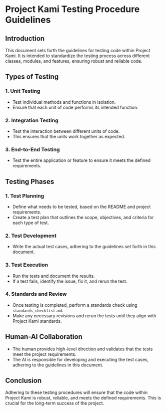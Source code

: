 # Project Kami Testing Procedure Guidelines

## Introduction
This document sets forth the guidelines for testing code within Project Kami. It is intended to standardize the testing process across different classes, modules, and features, ensuring robust and reliable code.

## Types of Testing

### 1. Unit Testing
- Test individual methods and functions in isolation.
- Ensure that each unit of code performs its intended function.
  
### 2. Integration Testing
- Test the interaction between different units of code.
- This ensures that the units work together as expected.

### 3. End-to-End Testing
- Test the entire application or feature to ensure it meets the defined requirements.

## Testing Phases

### 1. Test Planning
- Define what needs to be tested, based on the README and project requirements.
- Create a test plan that outlines the scope, objectives, and criteria for each type of test.

### 2. Test Development
- Write the actual test cases, adhering to the guidelines set forth in this document.
  
### 3. Test Execution
- Run the tests and document the results.
- If a test fails, identify the issue, fix it, and rerun the test.

### 4. Standards and Review
- Once testing is completed, perform a standards check using `standards_checklist.md`.
- Make any necessary revisions and rerun the tests until they align with Project Kami standards.

## Human-AI Collaboration
- The human provides high-level direction and validates that the tests meet the project requirements.
- The AI is responsible for developing and executing the test cases, adhering to the guidelines in this document.

## Conclusion
Adhering to these testing procedures will ensure that the code within Project Kami is robust, reliable, and meets the defined requirements. This is crucial for the long-term success of the project.
